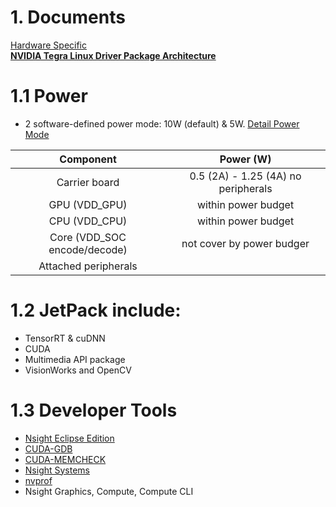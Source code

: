 # 1. Documents
[Hardware Specific](https://developer.download.nvidia.com/assets/embedded/secure/jetson/Nano/docs/NVIDIA_Jetson_Nano_Developer_Kit_User_Guide.pdf?HQGn5xLF_b3Qmey6SZjyqMDnlhRK1wi1O1mGJg4TdN20FisU5neA5UUIJe9oRXqr5BO6AQNISf1hIOJsK2y3Uz_hyKEtIG-Nr9J_AMYCGDPbEy8-hpLG8FpRHg27L9N5gZBob6H_bX6NGJBn2mZyZN7QtZDIVvYB8D6V3aC0R5L5dPfAe6R1sAy-wfoIXoCMtoVBC8Sn)  
**[NVIDIA Tegra Linux Driver Package Architecture](https://docs.nvidia.com/jetson/l4t/index.html#page/Tegra%2520Linux%2520Driver%2520Package%2520Development%2520Guide%2Foverview.html%23)**  

# 1.1 Power
- 2 software-defined power mode: 10W (default) & 5W.
[Detail Power Mode](https://docs.nvidia.com/jetson/l4t/index.html#page/Tegra%2520Linux%2520Driver%2520Package%2520Development%2520Guide%2Fpower_management_nano.html%23)  

| Component                   | Power (W)                           |
| :-------------------------: | :---------------------------------: |
| Carrier board               | 0.5 (2A) - 1.25 (4A) no peripherals |
| GPU (VDD_GPU)               | within power budget                 |
| CPU (VDD_CPU)               | within power budget                 |
| Core (VDD_SOC encode/decode)| not cover by power budger           |
| Attached peripherals        |                                     |

# 1.2 JetPack include:
- TensorRT & cuDNN
- CUDA
- Multimedia API package
- VisionWorks and OpenCV

# 1.3 Developer Tools
- [Nsight Eclipse Edition](https://developer.nvidia.com/nsight-eclipse-edition)  
- [CUDA-GDB](https://developer.nvidia.com/cuda-gdb)  
- [CUDA-MEMCHECK](https://developer.nvidia.com/cuda-memcheck)  
- [Nsight Systems](https://developer.nvidia.com/nsight-systems)  
- [nvprof](https://docs.nvidia.com/cuda/profiler-users-guide/index.html#nvprof-overview)  
- Nsight Graphics, Compute, Compute CLI
